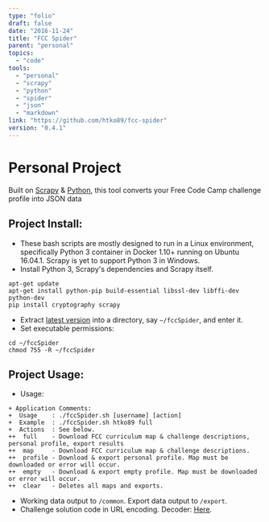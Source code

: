 ```yaml
---
type: "folio"
draft: false
date: "2016-11-24"
title: "FCC Spider"
parent: "personal"
topics:
  - "code"
tools:
  - "personal"
  - "scrapy"
  - "python"
  - "spider"
  - "json"
  - "markdown"
link: "https://github.com/htko89/fcc-spider"
version: "0.4.1"
---
```

# Personal Project
Built on [Scrapy](https://scrapy.org/) & [Python](https://www.python.org/), this tool converts your Free Code Camp challenge profile into JSON data

## Project Install:
* These bash scripts are mostly designed to run in a Linux environment, specifically Python 3 container in Docker 1.10+ running on Ubuntu 16.04.1. Scrapy is yet to support Python 3 in Windows.
* Install Python 3, Scrapy's dependencies and Scrapy itself.
```
apt-get update
apt-get install python-pip build-essential libssl-dev libffi-dev python-dev
pip install cryptography scrapy
```
* Extract [latest version](https://github.com/htko89/FCC-Spider/releases) into a directory, say `~/fccSpider`, and enter it.
* Set executable permissions:
```
cd ~/fccSpider
chmod 755 -R ~/fccSpider
```

## Project Usage:
* Usage:
```
+ Application Comments:
+  Usage    : ./fccSpider.sh [username] [action]
+  Example  : ./fccSpider.sh htko89 full
+  Actions  : See below.
++  full    - Download FCC curriculum map & challenge descriptions, personal profile, export results
++  map     - Download FCC curriculum map & challenge descriptions.
++  profile - Download & export personal profile. Map must be downloaded or error will occur.
++  empty   - Download & export empty profile. Map must be downloaded or error will occur.
++  clear   - Deletes all maps and exports.
```
* Working data output to `/common`. Export data output to `/export`.
* Challenge solution code in URL encoding. Decoder: [Here](http://meyerweb.com/eric/tools/dencoder/).
